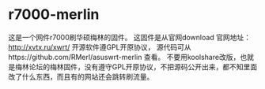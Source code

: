 # r7000-merlin
这是一个网件r7000刷华硕梅林的固件。
这固件是从官网download 官网地址：http://xvtx.ru/xwrt/ 开源软件遵GPL开原协议，
源代码可从https://github.com/RMerl/asuswrt-merlin 查看。
不要用koolshare改版，也就是梅林论坛的梅林固件，没有遵守GPL开原协议，不把源码公开出来，都不知里面改了什么东西，而且有的网站还会跳转刷流量。
